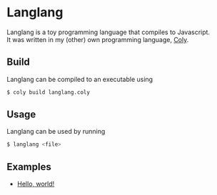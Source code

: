 # Langlang
Langlang is a toy programming language that compiles to Javascript.\
It was written in my (other) own programming language, [Coly](https://github.com/AaronMarcusDev/Coly).

## Build
Langlang can be compiled to an executable using
```bash
$ coly build langlang.coly
```

## Usage
Langlang can be used by running
```bash
$ langlang <file>
```

## Examples
- [Hello, world!](https://github.com/AaronMarcusDev/Langlang/blob/main/examples/helloworld.ll)
